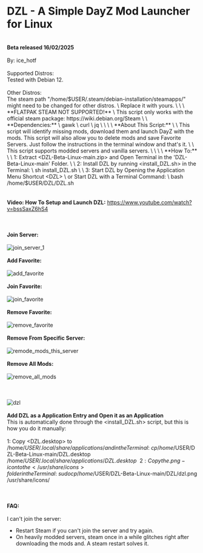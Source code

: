 # DZL - A Simple DayZ Mod Launcher for Linux
\
 **Beta released 16/02/2025**
\
\
By: ice_hotf
\
\
Supported Distros:
\
Tested with Debian 12. 
\
\
Other Distros:
\
The steam path "/home/$USER/.steam/debian-installation/steamapps/" might need to be changed for other distros. 
\
Replace it with yours.
\
\
\
**FLATPAK STEAM NOT SUPPORTED!**
\
This script only works with the official steam package: https://wiki.debian.org/Steam
\
\
**Dependencies:**
\
gawk
\
curl
\
jq
\
\
\
\
**About This Script:**
\
\
   This script will identify missing mods, download them and launch DayZ with the mods. 
   This script will also allow you to delete mods and save Favorite Servers.
   Just follow the instructions in the terminal window and that's it.
\
\
   This script supports modded servers and vanilla servers.
\
\
\
\
**How To:**
\
\
1: Extract <DZL-Beta-Linux-main.zip> and Open Terminal in the 'DZL-Beta-Linux-main' Folder.
\
\
2: Install DZL by running <install_DZL.sh> in the Terminal:
\
   sh install_DZL.sh
\
\
3: Start DZL by Opening the Application Menu Shortcut <DZL> 
\
or Start DZL with a Terminal Command: 
\
bash /home/$USER/DZL/DZL.sh
\
\
\
**Video: How To Setup and Launch DZL:**
https://www.youtube.com/watch?v=bssSaxZ6hS4
\
\
\
\
**Join Server:**
\
\
![join_server_1](https://github.com/user-attachments/assets/6ec5261a-aed7-4f57-ad87-721ffee2bd58)
\
\
**Add Favorite:**
\
\
![add_favorite](https://github.com/user-attachments/assets/bda435ef-ce73-4eac-9d0e-c721d347d628)
\
\
**Join Favorite:**
\
\
![join_favorite](https://github.com/user-attachments/assets/419abb14-c5ad-4e40-92d9-0454825296f9)
\
\
**Remove Favorite:**
\
\
![remove_favorite](https://github.com/user-attachments/assets/30ff3c24-fd89-4919-a65e-d58349de3783)
\
\
**Remove From Specific Server:**
\
\
![remode_mods_this_server](https://github.com/user-attachments/assets/46a232fd-ed2b-4123-9df6-413d5135fd88)
\
\
**Remove All Mods:**
\
\
![remove_all_mods](https://github.com/user-attachments/assets/54d2fa7f-20fa-495e-9d99-3ac86cbec6f2)
\
\
\
\
![dzl](https://github.com/user-attachments/assets/24a04856-76ee-494d-a0a3-9f7116fb1f3e)
\
\
**Add DZL as a Application Entry and Open it as an Application** 
\
This is automatically done through the <install_DZL.sh> script, but this is how you do it manually:
\
\
1: Copy <DZL.desktop> to /home/$USER/.local/share/applications/ and in the Terminal:
\
cp /home/$USER/DZL-Beta-Linux-main/DZL.desktop /home/$USER/.local/share/applications/DZL.desktop
\
\
2: Copy the .png-icon to the </usr/share/icons> folder in the Terminal:
\
sudo cp /home/$USER/DZL-Beta-Linux-main/DZL/dzl.png /usr/share/icons/
\
\
\
\
**FAQ:**
\
\
I can't join the server:
- Restart Steam if you can't join the server and try again.
- On heavily modded servers, steam once in a while glitches right after downloading the mods and. A steam restart solves it.
